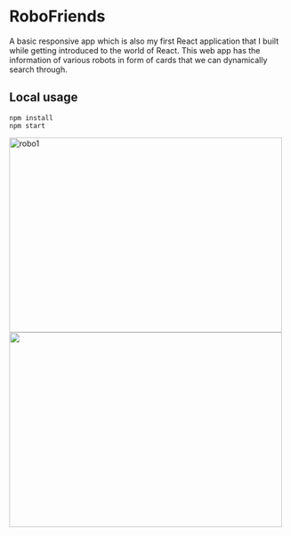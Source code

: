 # RoboFriends

A basic responsive app which is also my first React application that I built while getting introduced to the world of React. This web app has the information of various robots in form of cards that we can dynamically search through.

## Local usage
```
npm install
npm start
```

<img width="490" height="350" alt="robo1" src="https://user-images.githubusercontent.com/47411929/91648471-55399180-ea79-11ea-8255-ee088d3d7ce0.PNG">

<img width="490" height="350" src="https://user-images.githubusercontent.com/47411929/91648479-75695080-ea79-11ea-914f-2e43d7491876.PNG">



